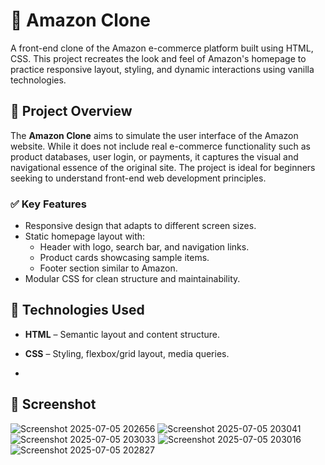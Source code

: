 # 🛒 Amazon Clone

A front-end clone of the Amazon e-commerce platform built using HTML, CSS. This project recreates the look and feel of Amazon's homepage to practice responsive layout, styling, and dynamic interactions using vanilla technologies.

## 🚀 Project Overview

The **Amazon Clone** aims to simulate the user interface of the Amazon website. While it does not include real e-commerce functionality such as product databases, user login, or payments, it captures the visual and navigational essence of the original site. The project is ideal for beginners seeking to understand front-end web development principles.

### ✅ Key Features

- Responsive design that adapts to different screen sizes.
- Static homepage layout with:
  - Header with logo, search bar, and navigation links.
  - Product cards showcasing sample items.
  - Footer section similar to Amazon.
- Modular CSS for clean structure and maintainability.

## 📁 Technologies Used

- **HTML** – Semantic layout and content structure.
- **CSS** – Styling, flexbox/grid layout, media queries.

- 
## 📸 Screenshot

![Screenshot 2025-07-05 202656](https://github.com/user-attachments/assets/95914015-b088-47b8-b7bd-a818e9da0131)
![Screenshot 2025-07-05 203041](https://github.com/user-attachments/assets/39dbaeff-a156-413e-8161-d134e864b45a)
![Screenshot 2025-07-05 203033](https://github.com/user-attachments/assets/2f77cc41-77ae-465c-933c-35baf8acdd9b)
![Screenshot 2025-07-05 203016](https://github.com/user-attachments/assets/480676ed-e23a-4259-bf8d-c6606fbd3720)
![Screenshot 2025-07-05 202827](https://github.com/user-attachments/assets/b840e874-13b8-4f43-845e-0b8b8e66996c)



   
